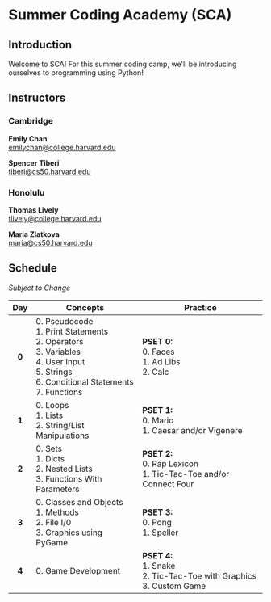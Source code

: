 # Summer Coding Academy (SCA)

## Introduction

Welcome to SCA! For this summer coding camp, we'll be introducing ourselves to programming using Python!

## Instructors

### Cambridge
**Emily Chan** <br>
[emilychan@college.harvard.edu](mailto:emilychan@college.harvard.edu)

**Spencer Tiberi** <br>
[tiberi@cs50.harvard.edu](mailto:tiberi@cs50.harvard.edu)

### Honolulu
**Thomas Lively** <br>
[tlively@college.harvard.edu](mailto:tlively@college.harvard.edu)

**Maria Zlatkova** <br>
[maria@cs50.harvard.edu](mailto:maria@cs50.harvard.edu)

## Schedule
*Subject to Change*

|Day| Concepts | Practice |
|:--:|--|--|
|**0**| 0. Pseudocode <br> 1. Print Statements <br> 2. Operators <br> 3. Variables <br> 4. User Input <br> 5. Strings <br> 6. Conditional Statements <br> 7. Functions | **PSET 0:** <br> 0. Faces <br> 1. Ad Libs <br> 2. Calc |
|**1**| 0. Loops <br> 1. Lists <br> 2. String/List Manipulations | **PSET 1:** <br> 0. Mario <br> 1. Caesar and/or Vigenere <br> |
|**2**| 0. Sets <br> 1. Dicts <br> 2. Nested Lists <br> 3. Functions With Parameters | **PSET 2:** <br> 0. Rap Lexicon <br> 1. Tic-Tac-Toe and/or Connect Four |
|**3**| 0. Classes and Objects <br> 1. Methods <br> 2. File I/0 <br> 3. Graphics using PyGame | **PSET 3:** <br> 0. Pong <br> 1. Speller |
|**4**| 0. Game Development | **PSET 4:** <br> 1. Snake <br> 2. Tic-Tac-Toe with Graphics <br> 3. Custom Game |

